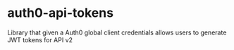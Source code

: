 # auth0-api-tokens
Library that given a Auth0 global client credentials allows users to generate JWT tokens for API v2
